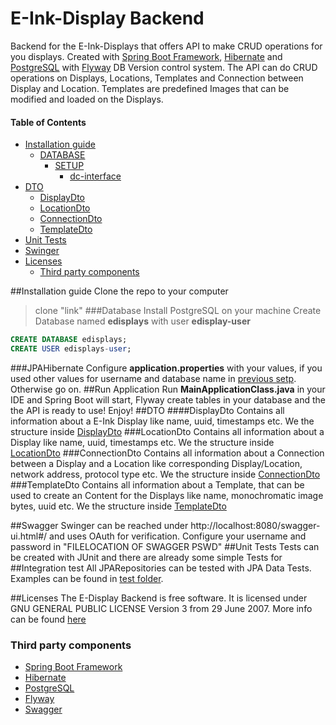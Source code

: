 # E-Ink-Display Backend

Backend for the E-Ink-Displays that offers API to make CRUD operations for you displays. Created with [Spring Boot Framework](https://spring.io/projects/spring-boot), [Hibernate](https://hibernate.org/) and [PostgreSQL](https://www.postgresql.org/) with [Flyway](https://flywaydb.org/) DB Version control system.
The API can do CRUD operations on Displays, Locations, Templates and Connection between Display and Location.
Templates are predefined Images that can be modified and loaded on the Displays.

#### Table of Contents
- [Installation guide](#installation-guide)
    - [DATABASE](#database)
      - [SETUP](#writer)
        - [dc-interface](#dc-interface)
- [DTO](#dto)
    - [DisplayDto](#displaydto)
    - [LocationDto](#locationdto)
    - [ConnectionDto](#connectiondto)
    - [TemplateDto](#template)
- [Unit Tests](#unittests)
- [Swinger](#swinger)
- [Licenses](#licenses)
  - [Third party components](#third-party-components)


##Installation guide
Clone the repo to your computer
>clone "link"
###Database
Install PostgreSQL on your machine
Create Database named **edisplays** with user **edisplay-user**
```sql
CREATE DATABASE edisplays;
CREATE USER edisplays-user;
```
###JPAHibernate
Configure **application.properties** with your values, if you used other values for username and database name in [previous setp](#database).
Otherwise go on.
##Run Application
Run **MainApplicationClass.java** in your IDE and Spring Boot will start, Flyway create tables in your database and the the API is ready to use! Enjoy!
##DTO
####DisplayDto
Contains all information about a E-Ink Display like name, uuid, timestamps etc. We the structure inside [DisplayDto](link)
###LocationDto
Contains all information about a Display like name, uuid, timestamps etc. We the structure inside [LocationDto](link)
###ConnectionDto
Contains all information about a Connection between a Display and a Location like corresponding Display/Location, network address, protocol type etc. We the structure inside [ConnectionDto](link) 
###TemplateDto
Contains all information about a Template, that can be used to create an Content for the Displays like name, monochromatic image bytes, uuid etc. We the structure inside [TemplateDto](link)

##Swagger
Swinger can be reached under http://localhost:8080/swagger-ui.html#/ and uses OAuth for verification.
Configure your username and password in "FILELOCATION OF SWAGGER PSWD"
##Unit Tests
Tests can be created with JUnit and there are already some simple Tests for 
##Integration test
All JPARepositories can be tested with JPA Data Tests. Examples can be found in [test folder](link).

##Licenses
The E-Display Backend is free software. It is licensed under GNU GENERAL
PUBLIC LICENSE Version 3 from 29 June 2007.
More info can be found [here](https://www.gnu.org/licenses/gpl-3.0.en.html)

### Third party components
- [Spring Boot Framework](https://spring.io/projects/spring-boot)
- [Hibernate](https://hibernate.org/)
- [PostgreSQL](https://www.postgresql.org/)
- [Flyway](https://flywaydb.org/)
- [Swagger](https://swagger.io/)
